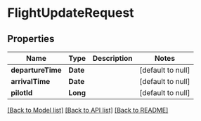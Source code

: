 # FlightUpdateRequest

## Properties

| Name              | Type     | Description | Notes             |
| ----------------- | -------- | ----------- | ----------------- |
| **departureTime** | **Date** |             | [default to null] |
| **arrivalTime**   | **Date** |             | [default to null] |
| **pilotId**       | **Long** |             | [default to null] |

[[Back to Model list]](../README.md#documentation-for-models) [[Back to API list]](../README.md#documentation-for-api-endpoints) [[Back to README]](../README.md)
